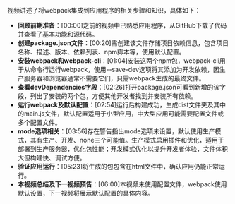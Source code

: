 




视频讲述了将webpack集成到应用程序的相关步骤和知识，具体如下：
- **回顾前期准备**：[00:00]之前的视频中已熟悉应用程序，从GitHub下载了代码并查看了基本功能和源代码。
- **创建package.json文件**：[00:20]需创建该文件存储项目依赖信息，包含项目名称、描述、版本、依赖列表、npm脚本等，使用默认配置。
- **安装webpack和webpack-cli**：[01:04]安装这两个npm包，webpack-cli用于从命令行运行webpack，使用--save-dev选项将其添加为开发依赖，因生产服务器和浏览器通常不需要它们，只需webpack生成的最终文件。
- **查看devDependencies字段**：[02:26]打开package.json可看到新增的该字段，列出了安装的两个包，方便其他开发者找到并安装所有依赖。
- **运行webpack及默认配置**：[02:54]运行后构建成功，生成dist文件夹及其中的main.js文件，默认配置适用于小型应用，中大型应用可能需要配置文件或多个配置文件。
- **mode选项相关**：[03:56]存在警告指出mode选项未设置，默认使用生产模式，其有生产、开发、none三个可能值。生产模式启用插件和优化，适用于部署到生产服务器，优化包性能；开发模式优化以提升开发者体验，文件体积大但构建快、调试方便。
- **验证应用运行**：[05:23]将生成的包包含在html文件中，确认应用仍能正常运行。
- **本视频总结及下一视频预告**：[06:00]本视频未使用配置文件，webpack使用默认设置，下一视频将展示默认配置的具体内容。